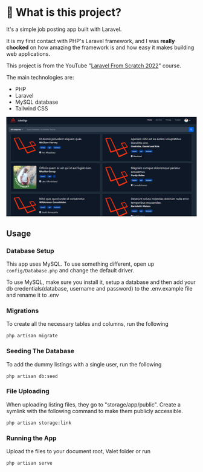 # 🐘 What is this project?
It's a simple job posting app built with Laravel.

It is my first contact with PHP's Laravel framework, and I was **really chocked** on how amazing the framework is and how easy it makes building web applications.

This project is from the YouTube "[Laravel From Scratch 2022](https://www.youtube.com/watch?v=MYyJ4PuL4pY)" course.

The main technologies are:
- PHP
- Laravel
- MySQL database
- Tailwind CSS

![Alt text](https://github.com/bradtraversy/laragigs/raw/main/public/images/screen.png)

## Usage

### Database Setup
This app uses MySQL. To use something different, open up `config/Database.php` and change the default driver.

To use MySQL, make sure you install it, setup a database and then add your db credentials(database, username and password) to the .env.example file and rename it to .env

### Migrations
To create all the necessary tables and columns, run the following
```
php artisan migrate
```

### Seeding The Database
To add the dummy listings with a single user, run the following
```
php artisan db:seed
```

### File Uploading
When uploading listing files, they go to "storage/app/public". Create a symlink with the following command to make them publicly accessible.
```
php artisan storage:link
```

### Running the App
Upload the files to your document root, Valet folder or run 
```
php artisan serve
```